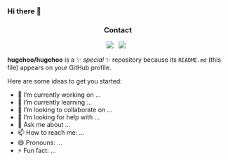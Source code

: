 ### Hi there 👋


<h3 align="center"><b>Contact</b></h3>
<p align="center">
<a href="mailto:tbnsok40@gmail.com"><img src="https://img.shields.io/badge/Gmail-EA4335?style=flat-square&logo=Gmail&logoColor=white"/></a> &nbsp
<a href="https://www.linkedin.com/in/%EC%84%B1%ED%9B%84-%EC%9E%84-7a2238195/"><img src="https://img.shields.io/badge/LinkedIn-0A66C2?style=flat-square&logo=LinkedIn&logoColor=white"/></a> &nbsp
</p>


<!-- [![My Skills](https://skillicons.dev/icons?i=java,springboot&theme=light)](https://skillicons.dev) -->



**hugehoo/hugehoo** is a ✨ _special_ ✨ repository because its `README.md` (this file) appears on your GitHub profile.

Here are some ideas to get you started:

- 🔭 I’m currently working on ...
- 🌱 I’m currently learning ...
- 👯 I’m looking to collaborate on ...
- 🤔 I’m looking for help with ...
- 💬 Ask me about ...
- 📫 How to reach me: ...
- 😄 Pronouns: ...
- ⚡ Fun fact: ...
